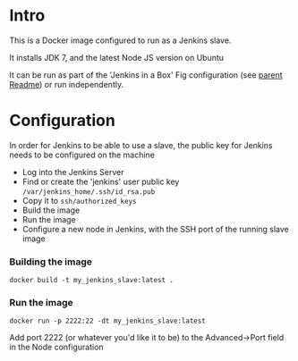 Intro
=====

This is a Docker image configured to run as a Jenkins slave.

It installs JDK 7, and the latest Node JS version on Ubuntu

It can be run as part of the 'Jenkins in a Box' Fig configuration (see [parent Readme](../README.md)) or run independently.

Configuration
=============

In order for Jenkins to be able to use a slave, the public key for Jenkins needs to be configured on the machine

* Log into the Jenkins Server
* Find or create the 'jenkins' user public key `/var/jenkins_home/.ssh/id_rsa.pub`
* Copy it to `ssh/authorized_keys`
* Build the image
* Run the image
* Configure a new node in Jenkins, with the SSH port of the running slave image

### Building the image

    docker build -t my_jenkins_slave:latest .

### Run the image

    docker run -p 2222:22 -dt my_jenkins_slave:latest
    
Add port 2222 (or whatever you'd like it to be) to the Advanced->Port field in the Node configuration



